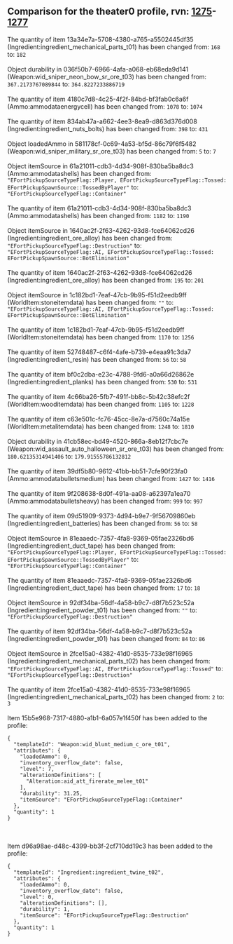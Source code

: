 ## Comparison for the theater0 profile, rvn: [1275](https://github.com/PRO100KatYT/FortniteProfileRevisions/tree/main/profiles/theater0/1275%20theater0.json)-[1277](https://github.com/PRO100KatYT/FortniteProfileRevisions/tree/main/profiles/theater0/1277%20theater0.json)

The quantity of item 13a34e7a-5708-4380-a765-a5502445df35 (Ingredient:ingredient_mechanical_parts_t01) has been changed from: `168` to: `182`
<br><br>
Object durability in 036f50b7-6966-4afa-a068-eb68eda9d141 (Weapon:wid_sniper_neon_bow_sr_ore_t03) has been changed from: `367.2173767089844` to: `364.8227233886719`
<br><br>
The quantity of item 4180c7d8-4c25-4f2f-84bd-bf3fab0c6a6f (Ammo:ammodataenergycell) has been changed from: `1078` to: `1074`
<br><br>
The quantity of item 834ab47a-a662-4ee3-8ea9-d863d376d008 (Ingredient:ingredient_nuts_bolts) has been changed from: `398` to: `431`
<br><br>
Object loadedAmmo in 581178cf-0c69-4a53-bf5d-86c79f6f5482 (Weapon:wid_sniper_military_sr_ore_t03) has been changed from: `5` to: `7`
<br><br>
Object itemSource in 61a21011-cdb3-4d34-908f-830ba5ba8dc3 (Ammo:ammodatashells) has been changed from: `"EFortPickupSourceTypeFlag::Player, EFortPickupSourceTypeFlag::Tossed: EFortPickupSpawnSource::TossedByPlayer"` to: `"EFortPickupSourceTypeFlag::Container"`
<br><br>
The quantity of item 61a21011-cdb3-4d34-908f-830ba5ba8dc3 (Ammo:ammodatashells) has been changed from: `1182` to: `1190`
<br><br>
Object itemSource in 1640ac2f-2f63-4262-93d8-fce64062cd26 (Ingredient:ingredient_ore_alloy) has been changed from: `"EFortPickupSourceTypeFlag::Destruction"` to: `"EFortPickupSourceTypeFlag::AI, EFortPickupSourceTypeFlag::Tossed: EFortPickupSpawnSource::BotElimination"`
<br><br>
The quantity of item 1640ac2f-2f63-4262-93d8-fce64062cd26 (Ingredient:ingredient_ore_alloy) has been changed from: `195` to: `201`
<br><br>
Object itemSource in 1c182bd1-7eaf-47cb-9b95-f51d2eedb9ff (WorldItem:stoneitemdata) has been changed from: `""` to: `"EFortPickupSourceTypeFlag::AI, EFortPickupSourceTypeFlag::Tossed: EFortPickupSpawnSource::BotElimination"`
<br><br>
The quantity of item 1c182bd1-7eaf-47cb-9b95-f51d2eedb9ff (WorldItem:stoneitemdata) has been changed from: `1170` to: `1256`
<br><br>
The quantity of item 52748487-c6f4-4afe-b739-e4eaa91c3da7 (Ingredient:ingredient_resin) has been changed from: `56` to: `58`
<br><br>
The quantity of item bf0c2dba-e23c-4788-9fd6-a0a66d26862e (Ingredient:ingredient_planks) has been changed from: `530` to: `531`
<br><br>
The quantity of item 4c66ba26-5fb7-491f-bb8c-5b42c38efc2f (WorldItem:wooditemdata) has been changed from: `1105` to: `1228`
<br><br>
The quantity of item c63e501c-fc76-45cc-8e7a-d7560c74a15e (WorldItem:metalitemdata) has been changed from: `1248` to: `1810`
<br><br>
Object durability in 41cb58ec-bd49-4520-866a-8eb12f7cbc7e (Weapon:wid_assault_auto_halloween_sr_ore_t03) has been changed from: `180.62135314941406` to: `179.91555786132812`
<br><br>
The quantity of item 39df5b80-9612-41bb-bb51-7cfe90f23fa0 (Ammo:ammodatabulletsmedium) has been changed from: `1427` to: `1416`
<br><br>
The quantity of item 9f208638-8d0f-491a-aa08-a62397a1ea70 (Ammo:ammodatabulletsheavy) has been changed from: `999` to: `997`
<br><br>
The quantity of item 09d51909-9373-4d94-b9e7-9f56709860eb (Ingredient:ingredient_batteries) has been changed from: `56` to: `58`
<br><br>
Object itemSource in 81eaaedc-7357-4fa8-9369-05fae2326bd6 (Ingredient:ingredient_duct_tape) has been changed from: `"EFortPickupSourceTypeFlag::Player, EFortPickupSourceTypeFlag::Tossed: EFortPickupSpawnSource::TossedByPlayer"` to: `"EFortPickupSourceTypeFlag::Container"`
<br><br>
The quantity of item 81eaaedc-7357-4fa8-9369-05fae2326bd6 (Ingredient:ingredient_duct_tape) has been changed from: `17` to: `18`
<br><br>
Object itemSource in 92df34ba-56df-4a58-b9c7-d8f7b523c52a (Ingredient:ingredient_powder_t01) has been changed from: `""` to: `"EFortPickupSourceTypeFlag::Destruction"`
<br><br>
The quantity of item 92df34ba-56df-4a58-b9c7-d8f7b523c52a (Ingredient:ingredient_powder_t01) has been changed from: `84` to: `86`
<br><br>
Object itemSource in 2fce15a0-4382-41d0-8535-733e98f16965 (Ingredient:ingredient_mechanical_parts_t02) has been changed from: `"EFortPickupSourceTypeFlag::AI, EFortPickupSourceTypeFlag::Tossed"` to: `"EFortPickupSourceTypeFlag::Destruction"`
<br><br>
The quantity of item 2fce15a0-4382-41d0-8535-733e98f16965 (Ingredient:ingredient_mechanical_parts_t02) has been changed from: `2` to: `3`
<br><br>
Item 15b5e968-7317-4880-a1b1-6a057e1f450f has been added to the profile:

```
{
  "templateId": "Weapon:wid_blunt_medium_c_ore_t01",
  "attributes": {
    "loadedAmmo": 0,
    "inventory_overflow_date": false,
    "level": 7,
    "alterationDefinitions": [
      "Alteration:aid_att_firerate_melee_t01"
    ],
    "durability": 31.25,
    "itemSource": "EFortPickupSourceTypeFlag::Container"
  },
  "quantity": 1
}
```

<br><br>
Item d96a98ae-d48c-4399-bb3f-2cf710dd19c3 has been added to the profile:

```
{
  "templateId": "Ingredient:ingredient_twine_t02",
  "attributes": {
    "loadedAmmo": 0,
    "inventory_overflow_date": false,
    "level": 0,
    "alterationDefinitions": [],
    "durability": 1,
    "itemSource": "EFortPickupSourceTypeFlag::Destruction"
  },
  "quantity": 1
}
```

<br><br>

